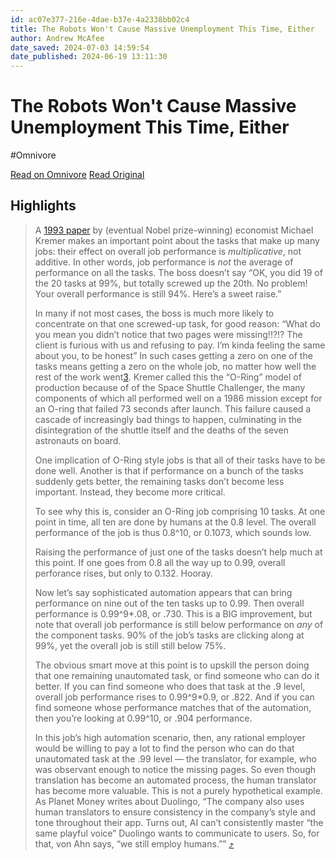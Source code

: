 ```yaml
---
id: ac07e377-216e-4dae-b37e-4a2338bb02c4
title: The Robots Won't Cause Massive Unemployment This Time, Either
author: Andrew McAfee
date_saved: 2024-07-03 14:59:54
date_published: 2024-06-19 13:11:30
---
```


# The Robots Won't Cause Massive Unemployment This Time, Either
#Omnivore

[Read on Omnivore](https://omnivore.app/me/https-open-substack-com-pub-geekway-p-the-robots-wont-cause-mass-19079f7a94f)
[Read Original](https://geekway.substack.com/p/the-robots-wont-cause-massive-unemployment?r=e77za&triedRedirect=true)

## Highlights

> A [1993 paper](https://www.jstor.org/stable/2118400) by (eventual Nobel prize-winning) economist Michael Kremer makes an important point about the tasks that make up many jobs: their effect on overall job performance is _multiplicative_, not additive. In other words, job performance is _not_ the average of performance on all the tasks. The boss doesn’t say “OK, you did 19 of the 20 tasks at 99%, but totally screwed up the 20th. No problem! Your overall performance is still 94%. Here’s a sweet raise.” 
> 
> In many if not most cases, the boss is much more likely to concentrate on that one screwed-up task, for good reason: “What do you mean you didn’t notice that two pages were missing!!?!? The client is furious with us and refusing to pay. I’m kinda feeling the same about you, to be honest” In such cases getting a zero on one of the tasks means getting a zero on the whole job, no matter how well the rest of the work went[3](https://geekway.substack.com/p/the-robots-wont-cause-massive-unemployment?r=e77za&triedRedirect=true#footnote-3-145760065). Kremer called this the “O-Ring” model of production because of of the Space Shuttle Challenger, the many components of which all performed well on a 1986 mission except for an O-ring that failed 73 seconds after launch. This failure caused a cascade of increasingly bad things to happen, culminating in the disintegration of the shuttle itself and the deaths of the seven astronauts on board.
> 
> One implication of O-Ring style jobs is that all of their tasks have to be done well. Another is that if performance on a bunch of the tasks suddenly gets better, the remaining tasks don’t become less important. Instead, they become more critical. 
> 
> To see why this is, consider an O-Ring job comprising 10 tasks. At one point in time, all ten are done by humans at the 0.8 level. The overall performance of the job is thus 0.8^10, or 0.1073, which sounds low. 
> 
> Raising the performance of just one of the tasks doesn’t help much at this point. If one goes from 0.8 all the way up to 0.99, overall perforance rises, but only to 0.132\. Hooray.
> 
> Now let’s say sophisticated automation appears that can bring performance on nine out of the ten tasks up to 0.99\. Then overall performance is 0.99^9\*.08, or .730\. This is a BIG improvement, but note that overall job performance is still below performance on _any_ of the component tasks. 90% of the job’s tasks are clicking along at 99%, yet the overall job is still still below 75%. 
> 
> The obvious smart move at this point is to upskill the person doing that one remaining unautomated task, or find someone who can do it better. If you can find someone who does that task at the .9 level, overall job performance rises to 0.99^9\*0.9, or .822\. And if you can find someone whose performance matches that of the automation, then you’re looking at 0.99^10, or .904 performance. 
> 
> In this job’s high automation scenario, then, any rational employer would be willing to pay a lot to find the person who can do that unautomated task at the .99 level — the translator, for example, who was observant enough to notice the missing pages. So even though translation has become an automated process, the human translator has become more valuable. This is not a purely hypothetical example. As Planet Money writes about Duolingo, “The company also uses human translators to ensure consistency in the company’s style and tone throughout their app. Turns out, AI can’t consistently master “the same playful voice” Duolingo wants to communicate to users. So, for that, von Ahn says, “we still employ humans.”” [⤴️](https://omnivore.app/me/https-open-substack-com-pub-geekway-p-the-robots-wont-cause-mass-19079f7a94f#ef098470-489f-4c1d-9fcf-9d43eb2771a2) 

